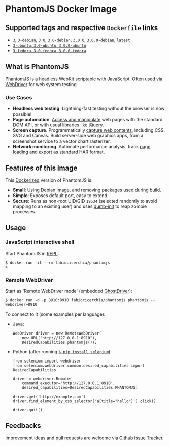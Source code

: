 # PhantomJS Docker Image

## Supported tags and respective `Dockerfile` links

  * [`3`, `3-debian`, `3.0`, `3.0-debian`, `3.0.0`, `3.0.0-debian`, `latest`](https://github.com/fabiocicerchia/phantomjs/blob/docker/docker/Dockerfile.debian)
  * [`3-ubuntu`, `3.0-ubuntu`, `3.0.0-ubuntu`](https://github.com/fabiocicerchia/phantomjs/blob/docker/docker/Dockerfile.ubuntu)
  * [`3-fedora`, `3.0-fedora`, `3.0.0-fedora`](https://github.com/fabiocicerchia/phantomjs/blob/docker/docker/Dockerfile.fedora)

## What is PhantomJS

[PhantomJS][phantomjs] is a headless WebKit scriptable with JavaScript. Often used via [WebDriver][webdriver] for web system testing.

### Use Cases

- **Headless web testing**. Lightning-fast testing without the browser is now possible!
- **Page automation**. [Access and manipulate](http://phantomjs.org/page-automation.html) web pages with the standard DOM API, or with usual libraries like jQuery.
- **Screen capture**. Programmatically [capture web contents](http://phantomjs.org/screen-capture.html), including CSS, SVG and Canvas. Build server-side web graphics apps, from a screenshot service to a vector chart rasterizer.
- **Network monitoring**. Automate performance analysis, track [page loading](http://phantomjs.org/network-monitoring.html) and export as standard HAR format.


## Features of this image

This [Dockerized][docker] version of PhantomJS is:

 * **Small**: Using [Debian image][debian], and removing packages used during build.
 * **Simple**: Exposes default port, easy to extend.
 * **Secure**: Runs as non-root UID/GID `19534` (selected randomly to avoid mapping to an existing user) and uses [dumb-init](https://github.com/Yelp/dumb-init) to reap zombie processes.


## Usage

### JavaScript interactive shell
 
Start PhantomJS in [REPL](http://phantomjs.org/repl.html):

    $ docker run -it --rm fabiocicerchia/phantomjs
    >

### Remote WebDriver

Start as 'Remote WebDriver mode' (embedded [GhostDriver](https://github.com/detro/ghostdriver)):

    $ docker run -d -p 8910:8910 fabiocicerchia/phantomjs phantomjs --webdriver=8910

To connect to it (some examples per language):

  * Java:

        WebDriver driver = new RemoteWebDriver(
            new URL("http://127.0.0.1:8910"),
            DesiredCapabilities.phantomjs());

  * Python (after running [`$ pip install selenium`](https://pypi.python.org/pypi/selenium/)):
  
        from selenium import webdriver
        from selenium.webdriver.common.desired_capabilities import DesiredCapabilities

        driver = webdriver.Remote(
            command_executor='http://127.0.0.1:8910',
            desired_capabilities=DesiredCapabilities.PHANTOMJS)

        driver.get('http://example.com')
        driver.find_element_by_css_selector('a[title="hello"]').click()
        
        driver.quit()

## Feedbacks

Improvement ideas and pull requests are welcome via
[Github Issue Tracker](https://github.com/wernight/docker-phantomjs/issues).

[phantomjs]:        http://phantomjs.org/
[docker]:           https://www.docker.io/
[debian]:           https://registry.hub.docker.com/_/debian/
[webdriver]:        http://www.seleniumhq.org/projects/webdriver/
